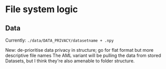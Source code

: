 # File system logic

## Data

Currently:
```./data/DATA_PRIVACY/datasetname + .npy```

New: de-prioritise data privacy in structure; go for flat format but more descriptive file names
The AML variant will be pulling the data from stored Datasets, but I think they're also amenable to folder structure.